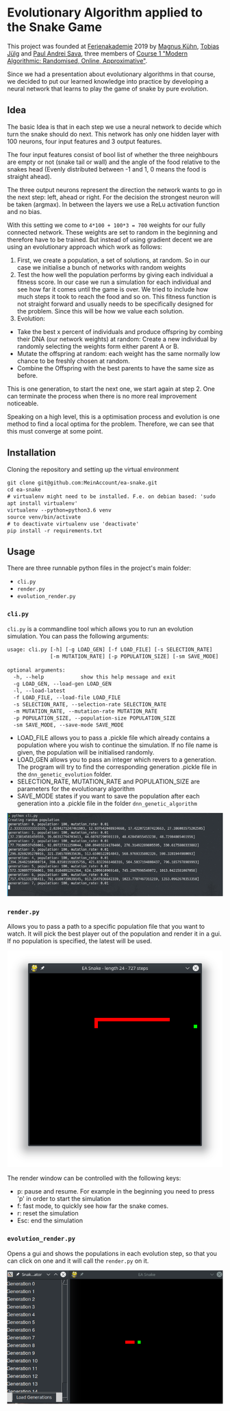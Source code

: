# Evolutionary Algorithm applied to the Snake Game

This project was founded at [Ferienakademie](https://www.ferienakademie.de/) 2019 by [Magnus Kühn](https://github.com/MeinAccount/), [Tobias Jülg](https://github.com/JobiProGrammer)
and [Paul Andrei Sava](https://github.com/Ancris1337), three members of [Course 1 "Modern Algorithmic: Randomised, Online, Approximative"](https://www.cs12.tf.fau.de/veranstaltungen/ferienakademie-sarntal-2019/).

Since we had a presentation about evolutionary algorithms in that course, we decided to put our learned
knowledge into practice by developing a neural network that learns to play the game of snake by pure
evolution.

## Idea

The basic Idea is that in each step we use a neural network to decide which turn the snake should do next.
This network has only one hidden layer with 100 neurons, four input features and 3 output features.

The four input features consist of bool list of whether the three neighbours are empty or not (snake tail or wall)
and the angle of the food relative to the snakes head (Evenly distributed between -1 and 1, 0 means the food is straight ahead).

The three output neurons represent the direction the network wants to go in the next step: left, ahead or right.
For the decision the strongest neuron will be taken (argmax). In between the layers we use a ReLu activation function and no bias.

With this setting we come to `4*100 + 100*3 = 700` weights for our fully connected network.
These weights are set to random in the beginning and therefore have to be trained. But instead of using
gradient decent we are using an evolutionary approach which work as follows:

1. First, we create a population, a set of solutions, at random. So in our case we initialise a bunch
of networks with random weights
2. Test the how well the population performs by giving each individual a fitness score. In our case we
run a simulation for each individual and see how far it comes until the game is over. We tried to include how much steps it took to reach the food and so on.
This fitness function is not straight forward and usually needs to be specifically designed for the problem.
Since this will be how we value each solution.
3. Evolution:
* Take the best x percent of individuals and produce offspring by combing their DNA (our network weights) at random: Create a new individual by randomly selecting the weights form either parent A or B.
* Mutate the offspring at random: each weight has the same normally low chance to be freshly chosen at random.
* Combine the Offspring with the best parents to have the same size as before.

This is one generation, to start the next one, we start again at step 2. One can terminate the process when there is no more real improvement noticeable.

Speaking on a high level, this is a optimisation process and evolution is one method to find a local optima for the problem. Therefore, we can see that this must converge at some point. 
## Installation

Cloning the repository and setting up the virtual environment
```shell script
git clone git@github.com:MeinAccount/ea-snake.git
cd ea-snake
# virtualenv might need to be installed. F.e. on debian based: 'sudo apt install virtualenv'
virtualenv --python=python3.6 venv
source venv/bin/activate
# to deactivate virtualenv use 'deactivate'
pip install -r requirements.txt
```

## Usage

There are three runnable python files in the project's main folder:
* `cli.py`
* `render.py`
* `evolution_render.py`

### `cli.py`
`cli.py` is a commandline tool which allows you to run an evolution simulation. You can pass the following arguments:
```shell script
usage: cli.py [-h] [-g LOAD_GEN] [-f LOAD_FILE] [-s SELECTION_RATE]
              [-m MUTATION_RATE] [-p POPULATION_SIZE] [-sm SAVE_MODE]

optional arguments:
  -h, --help            show this help message and exit
  -g LOAD_GEN, --load-gen LOAD_GEN
  -l, --load-latest
  -f LOAD_FILE, --load-file LOAD_FILE
  -s SELECTION_RATE, --selection-rate SELECTION_RATE
  -m MUTATION_RATE, --mutation-rate MUTATION_RATE
  -p POPULATION_SIZE, --population-size POPULATION_SIZE
  -sm SAVE_MODE, --save-mode SAVE_MODE
```
* LOAD_FILE allows you to pass a .pickle file which already contains a population where you wish to continue the simulation.
If no file name is given, the population will be initialised randomly.
* LOAD_GEN allows you to pass an integer which revers to a generation.
The program will try to find the corresponding generation .pickle file in the `dnn_genetic_evolution` folder.
* SELECTION_RATE, MUTATION_RATE and POPULATION_SIZE are parameters for the evolutionary algorithm
* SAVE_MODE states if you want to save the population after each generation into a .pickle file in the folder `dnn_genetic_algorithm`

![](images/cli)

### `render.py`

Allows you to pass a path to a specific population file that you want to watch. It will pick the best player out of the population and render it in a gui.
If no population is specified, the latest will be used.

![](images/render)

The render window can be controlled with the following keys:
* p: pause and resume. For example in the beginning you need to press 'p' in order to start the simulation
* f: fast mode, to quickly see how far the snake comes.
* r: reset the simulation
* Esc: end the simulation

### `evolution_render.py`

Opens a gui and shows the populations in each evolution step, so that you can click on one and it will call the `render.py` on it.

![](images/evolution_render)